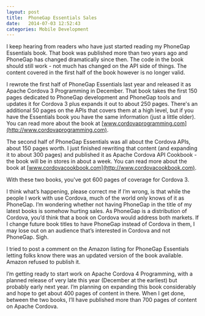 ```yaml
---
layout: post
title:  PhoneGap Essentials Sales
date:   2014-07-03 12:52:43
categories: Mobile Development
---
```

I keep hearing from readers who have just started reading my PhoneGap Essentials book. That book was published more than two years ago and PhoneGap has changed dramatically since then. The code in the book should still work - not much has changed on the API side of things. The content covered in the first half of the book however is no longer valid.  
  
I rewrote the first half of PhoneGap Essentials last year and released it as Apache Cordova 3 Programming in December. That book takes the first 150 pages dedicated to PhoneGap development and PhoneGap tools and updates it for Cordova 3 plus expands it out to about 250 pages. There's an additional 50 pages on the APIs that covers them at a high level, but if you have the Essentials book you have the same information (just a little older).  You can read more about the book at [www.cordovaprogramming.com](http://www.cordovaprogramming.com).  
  
The second half of PhoneGap Essentials was all about the Cordova APIs, about 150 pages worth. I just finished rewriting that content (and expanding it to about 300 pages) and published it as Apache Cordova API Cookbook - the book will be in stores in about a week. You can read more about the book at [www.cordovacookbook.com](http://www.cordovacookbook.com).  
  
With these two books, you've got 600 pages of coverage for Cordova 3.

I think what’s happening, please correct me if I’m wrong, is that while the people I work with use Cordova, much of the world only knows of it as PhoneGap. I’m wondering whether not having PhoneGap in the title of my latest books is somehow hurting sales. As PhoneGap is a distribution of Cordova, you’d think that a book on Cordova would address both markets. If I change future book titles to have PhoneGap instead of Cordova in them, I may lose out on an audience that’s interested in Cordova and not PhoneGap. Sigh.

I tried to post a comment on the Amazon listing for PhoneGap Essentials letting folks know there was an updated version of the book available. Amazon refused to publish it.

I’m getting ready to start work on Apache Cordova 4 Programming, with a planned release of very late this year (December at the earliest) but probably early next year. I’m planning on expanding this book considerably and hope to get about 400 pages of content in there. When I get done, between the two books, I’ll have published more than 700 pages of content on Apache Cordova.